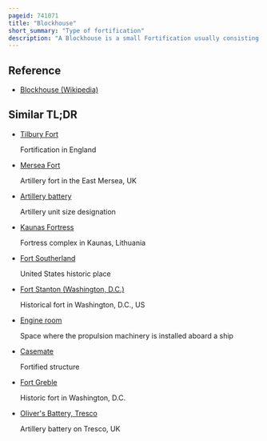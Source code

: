 ```yaml
---
pageid: 741071
title: "Blockhouse"
short_summary: "Type of fortification"
description: "A Blockhouse is a small Fortification usually consisting of one or more Rooms with Loopholes allowing its Defenders to fire in different Directions. It is usually an isolated Fort in the Form of a single Building, serving as a defensive strong Point against any Enemy that does not possess siege Equipment or, in modern Times, Artillery, Air Force and Cruise Missiles. A Fortification intended to resist these Weapons is more likely to qualify as a Fortress or a Redoubt or to be an underground Bunker in modern Times. However, a Blockhouse may also refer to a Room within a larger Fortification, usually a Battery or Redoubt."
---
```


## Reference

- [Blockhouse (Wikipedia)](https://en.wikipedia.org/?curid=741071)

## Similar TL;DR

- [Tilbury Fort](/tldr/en/tilbury-fort)

  Fortification in England

- [Mersea Fort](/tldr/en/mersea-fort)

  Artillery fort in the East Mersea, UK

- [Artillery battery](/tldr/en/artillery-battery)

  Artillery unit size designation

- [Kaunas Fortress](/tldr/en/kaunas-fortress)

  Fortress complex in Kaunas, Lithuania

- [Fort Southerland](/tldr/en/fort-southerland)

  United States historic place

- [Fort Stanton (Washington, D.C.)](/tldr/en/fort-stanton-washington-dc)

  Historical fort in Washington, D.C., US

- [Engine room](/tldr/en/engine-room)

  Space where the propulsion machinery is installed aboard a ship

- [Casemate](/tldr/en/casemate)

  Fortified structure

- [Fort Greble](/tldr/en/fort-greble)

  Historic fort in Washington, D.C.

- [Oliver's Battery, Tresco](/tldr/en/olivers-battery-tresco)

  Artillery battery on Tresco, UK
